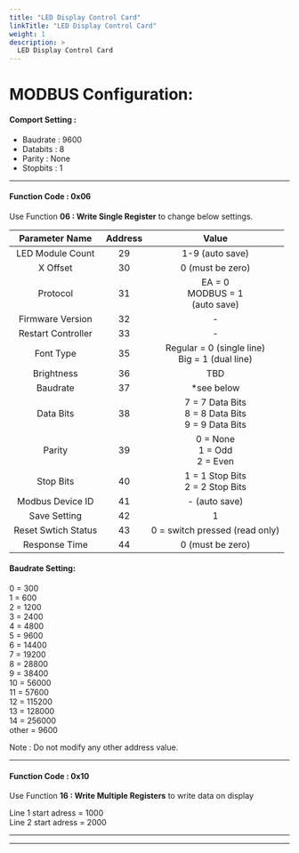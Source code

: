 ```yaml
---
title: "LED Display Control Card"
linkTitle: "LED Display Control Card"
weight: 1
description: >
  LED Display Control Card
---
```


<!--
{{% pageinfo %}}
This is a placeholder page that shows you how to use this template site.
{{% /pageinfo %}}
-->


# MODBUS Configuration:



#### Comport Setting : 
* Baudrate : 9600
* Databits : 8
* Parity   : None
* Stopbits : 1

---
#### Function Code : 0x06
Use Function **06 : Write Single Register** to change below settings.

| Parameter Name | Address | Value |
| :---:   | :---: | :---: |
| LED Module Count | 29   | 1-9 (auto save) |
| X Offset | 30   | 0 (must be zero) |
| Protocol | 31 | EA = 0 <br> MODBUS = 1 <br> (auto save)|
| Firmware Version | 32 | - |
| Restart Controller | 33 | - |
| Font Type | 35   | Regular = 0 (single line) <br> Big = 1 (dual line) |
| Brightness | 36   | TBD |
| Baudrate | 37 | *see below |
| Data Bits | 38 | 7 = 7 Data Bits <br> 8 = 8 Data Bits <br> 9 = 9 Data Bits  |
| Parity | 39 | 0 = None <br> 1 = Odd <br> 2 = Even |
| Stop Bits | 40 | 1 = 1 Stop Bits <br> 2 = 2 Stop Bits |
| Modbus Device ID | 41 | - (auto save) |
| Save Setting | 42 | 1 |
| Reset Swtich Status | 43 | 0 = switch pressed (read only) |
| Response Time | 44 | 0 (must be zero) |


#### Baudrate Setting:
0 = 300 <br> 
1 = 600 <br> 
2 = 1200 <br> 
3 = 2400 <br> 
4 = 4800 <br> 
5 = 9600 <br> 
6 = 14400 <br> 
7 = 19200 <br> 
8 = 28800 <br> 
9 = 38400 <br> 
10 = 56000 <br> 
11 = 57600 <br> 
12 = 115200 <br> 
13 = 128000 <br> 
14 = 256000 <br> 
other = 9600 <br> 
	
Note : Do not modify any other address value.

---
#### Function Code : 0x10
Use Function **16 : Write Multiple Registers** to write data on display

Line 1 start adress = 1000  
Line 2 start adress = 2000

---











<!--
# Images
-->

<!--

<div class="container">

![image](led-display-control-card-1.jpg)

</div>

-->


<!-- 

<div class="container">

![image](led-display-control-card-2.jpg)

</div>

-->


<!--

<div class="container">

![image](led-display-control-card-3.jpg)

</div>

-->

---


